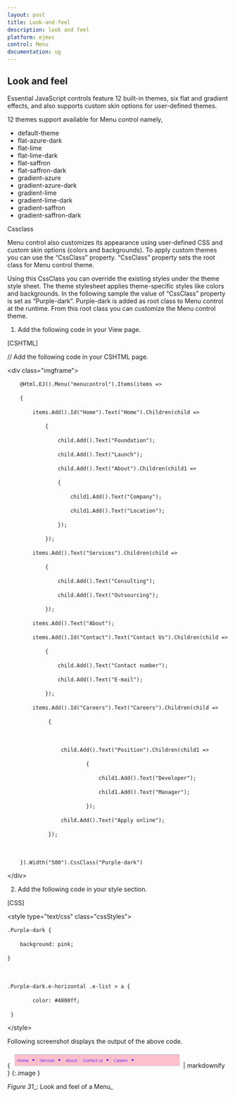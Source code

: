 ```yaml
---
layout: post
title: Look-and-feel
description: look and feel
platform: ejmvc
control: Menu
documentation: ug
---
```


## Look and feel

Essential JavaScript controls feature 12 built-in themes, six flat and gradient effects, and also supports custom skin options for user-defined themes.

12 themes support available for Menu control namely,

* default-theme
* flat-azure-dark
* flat-lime
* flat-lime-dark
* flat-saffron
* flat-saffron-dark
* gradient-azure
* gradient-azure-dark
* gradient-lime
* gradient-lime-dark
* gradient-saffron
* gradient-saffron-dark

Cssclass

Menu control also customizes its appearance using user-defined CSS and custom skin options (colors and backgrounds). To apply custom themes you can use the “CssClass” property. “CssClass” property sets the root class for Menu control theme.

Using this CssClass you can override the existing styles under the theme style sheet. The theme stylesheet applies theme-specific styles like colors and backgrounds. In the following sample the value of “CssClass” property is set as “Purple-dark”. Purple-dark is added as root class to Menu control at the runtime. From this root class you can customize the Menu control theme.

1. Add the following code in your View page.





[CSHTML]

// Add the following code in your CSHTML page.

&lt;div class="imgframe"&gt;

        @Html.EJ().Menu("menucontrol").Items(items =>

        {

            items.Add().Id("Home").Text("Home").Children(child =>

                {

                    child.Add().Text("Foundation");

                    child.Add().Text("Launch");

                    child.Add().Text("About").Children(child1 =>

                    {

                        child1.Add().Text("Company");

                        child1.Add().Text("Location");

                    });

                });

            items.Add().Text("Services").Children(child =>

                {

                    child.Add().Text("Consulting");

                    child.Add().Text("Outsourcing");

                });

            items.Add().Text("About");

            items.Add().Id("Contact").Text("Contact Us").Children(child =>

                {

                    child.Add().Text("Contact number");

                    child.Add().Text("E-mail");

                });

            items.Add().Id("Careers").Text("Careers").Children(child =>

                 {



                     child.Add().Text("Position").Children(child1 =>

                             {

                                 child1.Add().Text("Developer");

                                 child1.Add().Text("Manager");

                             });

                     child.Add().Text("Apply online");

                 });



        }).Width("500").CssClass("Purple-dark")

&lt;/div&gt;





2. Add the following code in your style section.

[CSS]



&lt;style type="text/css" class="cssStyles"&gt;

    .Purple-dark {

        background: pink;

    }



    .Purple-dark.e-horizontal .e-list > a {

            color: #4800ff;

     }

&lt;/style&gt;



Following screenshot displays the output of the above code.

{ ![C:/Users/kaliswaran/Desktop/M-CSS.png](Look-and-feel_images/Look-and-feel_img1.png) | markdownify }
{:.image }


_Figure_ _31__: Look and feel of a Menu_

